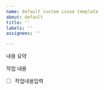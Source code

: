 ```yaml
---
name: default custom issue template
about: default
title: ''
labels: ''
assignees: ''

---
```


내용 요약

작업 내용
- [ ] 작업내용입력
